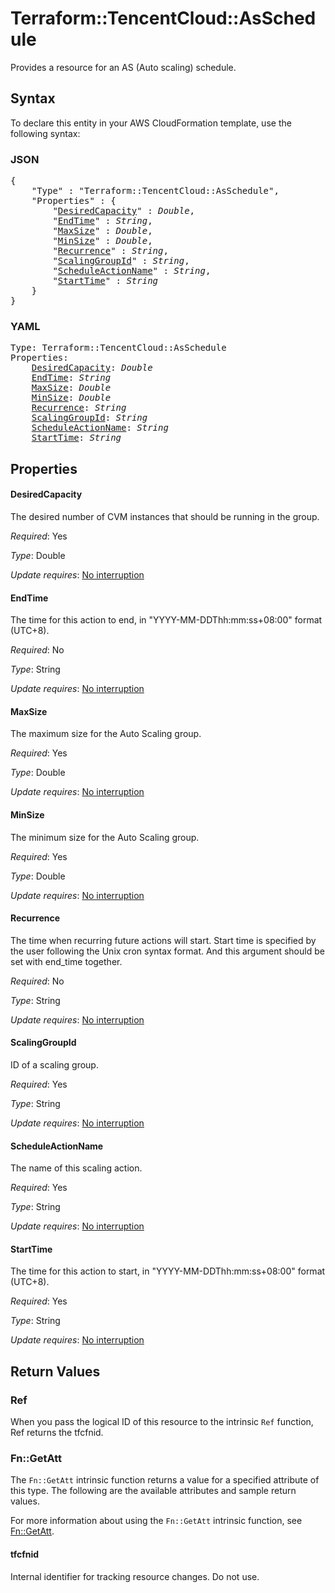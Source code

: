 # Terraform::TencentCloud::AsSchedule

Provides a resource for an AS (Auto scaling) schedule.

## Syntax

To declare this entity in your AWS CloudFormation template, use the following syntax:

### JSON

<pre>
{
    "Type" : "Terraform::TencentCloud::AsSchedule",
    "Properties" : {
        "<a href="#desiredcapacity" title="DesiredCapacity">DesiredCapacity</a>" : <i>Double</i>,
        "<a href="#endtime" title="EndTime">EndTime</a>" : <i>String</i>,
        "<a href="#maxsize" title="MaxSize">MaxSize</a>" : <i>Double</i>,
        "<a href="#minsize" title="MinSize">MinSize</a>" : <i>Double</i>,
        "<a href="#recurrence" title="Recurrence">Recurrence</a>" : <i>String</i>,
        "<a href="#scalinggroupid" title="ScalingGroupId">ScalingGroupId</a>" : <i>String</i>,
        "<a href="#scheduleactionname" title="ScheduleActionName">ScheduleActionName</a>" : <i>String</i>,
        "<a href="#starttime" title="StartTime">StartTime</a>" : <i>String</i>
    }
}
</pre>

### YAML

<pre>
Type: Terraform::TencentCloud::AsSchedule
Properties:
    <a href="#desiredcapacity" title="DesiredCapacity">DesiredCapacity</a>: <i>Double</i>
    <a href="#endtime" title="EndTime">EndTime</a>: <i>String</i>
    <a href="#maxsize" title="MaxSize">MaxSize</a>: <i>Double</i>
    <a href="#minsize" title="MinSize">MinSize</a>: <i>Double</i>
    <a href="#recurrence" title="Recurrence">Recurrence</a>: <i>String</i>
    <a href="#scalinggroupid" title="ScalingGroupId">ScalingGroupId</a>: <i>String</i>
    <a href="#scheduleactionname" title="ScheduleActionName">ScheduleActionName</a>: <i>String</i>
    <a href="#starttime" title="StartTime">StartTime</a>: <i>String</i>
</pre>

## Properties

#### DesiredCapacity

The desired number of CVM instances that should be running in the group.

_Required_: Yes

_Type_: Double

_Update requires_: [No interruption](https://docs.aws.amazon.com/AWSCloudFormation/latest/UserGuide/using-cfn-updating-stacks-update-behaviors.html#update-no-interrupt)

#### EndTime

The time for this action to end, in "YYYY-MM-DDThh:mm:ss+08:00" format (UTC+8).

_Required_: No

_Type_: String

_Update requires_: [No interruption](https://docs.aws.amazon.com/AWSCloudFormation/latest/UserGuide/using-cfn-updating-stacks-update-behaviors.html#update-no-interrupt)

#### MaxSize

The maximum size for the Auto Scaling group.

_Required_: Yes

_Type_: Double

_Update requires_: [No interruption](https://docs.aws.amazon.com/AWSCloudFormation/latest/UserGuide/using-cfn-updating-stacks-update-behaviors.html#update-no-interrupt)

#### MinSize

The minimum size for the Auto Scaling group.

_Required_: Yes

_Type_: Double

_Update requires_: [No interruption](https://docs.aws.amazon.com/AWSCloudFormation/latest/UserGuide/using-cfn-updating-stacks-update-behaviors.html#update-no-interrupt)

#### Recurrence

The time when recurring future actions will start. Start time is specified by the user following the Unix cron syntax format. And this argument should be set with end_time together.

_Required_: No

_Type_: String

_Update requires_: [No interruption](https://docs.aws.amazon.com/AWSCloudFormation/latest/UserGuide/using-cfn-updating-stacks-update-behaviors.html#update-no-interrupt)

#### ScalingGroupId

ID of a scaling group.

_Required_: Yes

_Type_: String

_Update requires_: [No interruption](https://docs.aws.amazon.com/AWSCloudFormation/latest/UserGuide/using-cfn-updating-stacks-update-behaviors.html#update-no-interrupt)

#### ScheduleActionName

The name of this scaling action.

_Required_: Yes

_Type_: String

_Update requires_: [No interruption](https://docs.aws.amazon.com/AWSCloudFormation/latest/UserGuide/using-cfn-updating-stacks-update-behaviors.html#update-no-interrupt)

#### StartTime

The time for this action to start, in "YYYY-MM-DDThh:mm:ss+08:00" format (UTC+8).

_Required_: Yes

_Type_: String

_Update requires_: [No interruption](https://docs.aws.amazon.com/AWSCloudFormation/latest/UserGuide/using-cfn-updating-stacks-update-behaviors.html#update-no-interrupt)

## Return Values

### Ref

When you pass the logical ID of this resource to the intrinsic `Ref` function, Ref returns the tfcfnid.

### Fn::GetAtt

The `Fn::GetAtt` intrinsic function returns a value for a specified attribute of this type. The following are the available attributes and sample return values.

For more information about using the `Fn::GetAtt` intrinsic function, see [Fn::GetAtt](https://docs.aws.amazon.com/AWSCloudFormation/latest/UserGuide/intrinsic-function-reference-getatt.html).

#### tfcfnid

Internal identifier for tracking resource changes. Do not use.

